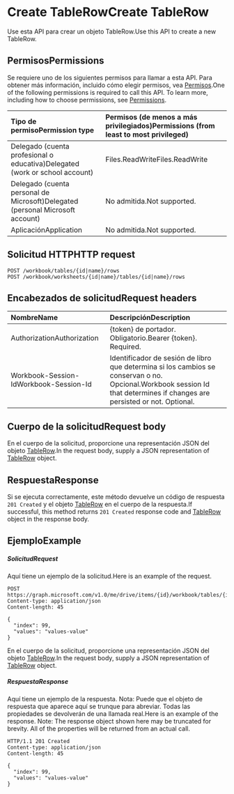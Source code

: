 # <a name="create-tablerow"></a><span data-ttu-id="7b46d-101">Create TableRow</span><span class="sxs-lookup"><span data-stu-id="7b46d-101">Create TableRow</span></span>

<span data-ttu-id="7b46d-102">Use esta API para crear un objeto TableRow.</span><span class="sxs-lookup"><span data-stu-id="7b46d-102">Use this API to create a new TableRow.</span></span>
## <a name="permissions"></a><span data-ttu-id="7b46d-103">Permisos</span><span class="sxs-lookup"><span data-stu-id="7b46d-103">Permissions</span></span>
<span data-ttu-id="7b46d-p101">Se requiere uno de los siguientes permisos para llamar a esta API. Para obtener más información, incluido cómo elegir permisos, vea [Permisos](../../../concepts/permissions_reference.md).</span><span class="sxs-lookup"><span data-stu-id="7b46d-p101">One of the following permissions is required to call this API. To learn more, including how to choose permissions, see [Permissions](../../../concepts/permissions_reference.md).</span></span>

|<span data-ttu-id="7b46d-106">Tipo de permiso</span><span class="sxs-lookup"><span data-stu-id="7b46d-106">Permission type</span></span>      | <span data-ttu-id="7b46d-107">Permisos (de menos a más privilegiados)</span><span class="sxs-lookup"><span data-stu-id="7b46d-107">Permissions (from least to most privileged)</span></span>              |
|:--------------------|:---------------------------------------------------------|
|<span data-ttu-id="7b46d-108">Delegado (cuenta profesional o educativa)</span><span class="sxs-lookup"><span data-stu-id="7b46d-108">Delegated (work or school account)</span></span> | <span data-ttu-id="7b46d-109">Files.ReadWrite</span><span class="sxs-lookup"><span data-stu-id="7b46d-109">Files.ReadWrite</span></span>    |
|<span data-ttu-id="7b46d-110">Delegado (cuenta personal de Microsoft)</span><span class="sxs-lookup"><span data-stu-id="7b46d-110">Delegated (personal Microsoft account)</span></span> | <span data-ttu-id="7b46d-111">No admitida.</span><span class="sxs-lookup"><span data-stu-id="7b46d-111">Not supported.</span></span>    |
|<span data-ttu-id="7b46d-112">Aplicación</span><span class="sxs-lookup"><span data-stu-id="7b46d-112">Application</span></span> | <span data-ttu-id="7b46d-113">No admitida.</span><span class="sxs-lookup"><span data-stu-id="7b46d-113">Not supported.</span></span> |

## <a name="http-request"></a><span data-ttu-id="7b46d-114">Solicitud HTTP</span><span class="sxs-lookup"><span data-stu-id="7b46d-114">HTTP request</span></span>
<!-- { "blockType": "ignored" } -->
```http
POST /workbook/tables/{id|name}/rows
POST /workbook/worksheets/{id|name}/tables/{id|name}/rows

```
## <a name="request-headers"></a><span data-ttu-id="7b46d-115">Encabezados de solicitud</span><span class="sxs-lookup"><span data-stu-id="7b46d-115">Request headers</span></span>
| <span data-ttu-id="7b46d-116">Nombre</span><span class="sxs-lookup"><span data-stu-id="7b46d-116">Name</span></span>       | <span data-ttu-id="7b46d-117">Descripción</span><span class="sxs-lookup"><span data-stu-id="7b46d-117">Description</span></span>|
|:---------------|:----------|
| <span data-ttu-id="7b46d-118">Authorization</span><span class="sxs-lookup"><span data-stu-id="7b46d-118">Authorization</span></span>  | <span data-ttu-id="7b46d-p102">{token} de portador. Obligatorio.</span><span class="sxs-lookup"><span data-stu-id="7b46d-p102">Bearer {token}. Required.</span></span> |
| <span data-ttu-id="7b46d-121">Workbook-Session-Id</span><span class="sxs-lookup"><span data-stu-id="7b46d-121">Workbook-Session-Id</span></span>  | <span data-ttu-id="7b46d-p103">Identificador de sesión de libro que determina si los cambios se conservan o no. Opcional.</span><span class="sxs-lookup"><span data-stu-id="7b46d-p103">Workbook session Id that determines if changes are persisted or not. Optional.</span></span>|

## <a name="request-body"></a><span data-ttu-id="7b46d-124">Cuerpo de la solicitud</span><span class="sxs-lookup"><span data-stu-id="7b46d-124">Request body</span></span>
<span data-ttu-id="7b46d-125">En el cuerpo de la solicitud, proporcione una representación JSON del objeto [TableRow](../resources/tablerow.md).</span><span class="sxs-lookup"><span data-stu-id="7b46d-125">In the request body, supply a JSON representation of [TableRow](../resources/tablerow.md) object.</span></span>

## <a name="response"></a><span data-ttu-id="7b46d-126">Respuesta</span><span class="sxs-lookup"><span data-stu-id="7b46d-126">Response</span></span>

<span data-ttu-id="7b46d-127">Si se ejecuta correctamente, este método devuelve un código de respuesta `201 Created` y el objeto [TableRow](../resources/tablerow.md) en el cuerpo de la respuesta.</span><span class="sxs-lookup"><span data-stu-id="7b46d-127">If successful, this method returns `201 Created` response code and [TableRow](../resources/tablerow.md) object in the response body.</span></span>

## <a name="example"></a><span data-ttu-id="7b46d-128">Ejemplo</span><span class="sxs-lookup"><span data-stu-id="7b46d-128">Example</span></span>
##### <a name="request"></a><span data-ttu-id="7b46d-129">Solicitud</span><span class="sxs-lookup"><span data-stu-id="7b46d-129">Request</span></span>
<span data-ttu-id="7b46d-130">Aquí tiene un ejemplo de la solicitud.</span><span class="sxs-lookup"><span data-stu-id="7b46d-130">Here is an example of the request.</span></span>
<!-- {
  "blockType": "request",
  "name": "create_tablerow_from_table"
}-->
```http
POST https://graph.microsoft.com/v1.0/me/drive/items/{id}/workbook/tables/{id|name}/rows
Content-type: application/json
Content-length: 45

{
  "index": 99,
  "values": "values-value"
}
```
<span data-ttu-id="7b46d-131">En el cuerpo de la solicitud, proporcione una representación JSON del objeto [TableRow](../resources/tablerow.md).</span><span class="sxs-lookup"><span data-stu-id="7b46d-131">In the request body, supply a JSON representation of [TableRow](../resources/tablerow.md) object.</span></span>
##### <a name="response"></a><span data-ttu-id="7b46d-132">Respuesta</span><span class="sxs-lookup"><span data-stu-id="7b46d-132">Response</span></span>
<span data-ttu-id="7b46d-p104">Aquí tiene un ejemplo de la respuesta. Nota: Puede que el objeto de respuesta que aparece aquí se trunque para abreviar. Todas las propiedades se devolverán de una llamada real.</span><span class="sxs-lookup"><span data-stu-id="7b46d-p104">Here is an example of the response. Note: The response object shown here may be truncated for brevity. All of the properties will be returned from an actual call.</span></span>
<!-- {
  "blockType": "response",
  "truncated": true,
  "@odata.type": "microsoft.graph.tableRow"
} -->
```http
HTTP/1.1 201 Created
Content-type: application/json
Content-length: 45

{
  "index": 99,
  "values": "values-value"
}
```

<!-- uuid: 8fcb5dbc-d5aa-4681-8e31-b001d5168d79
2015-10-25 14:57:30 UTC -->
<!-- {
  "type": "#page.annotation",
  "description": "Create TableRow",
  "keywords": "",
  "section": "documentation",
  "tocPath": ""
}-->